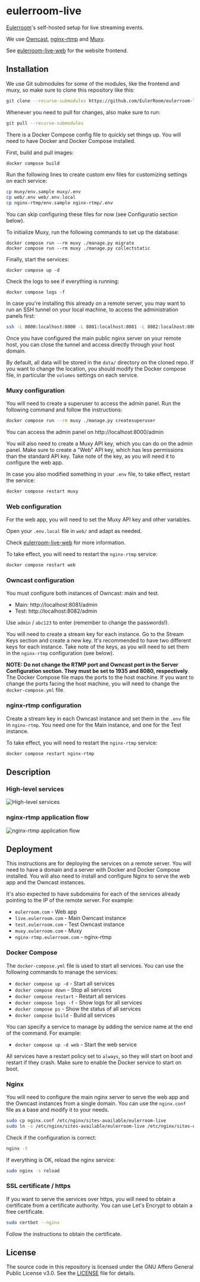 # eulerroom-live

[Eulerroom](https://live.eulerroom.com/)'s self-hosted setup for live streaming
events.

We use [Owncast](https://owncast.online/),
[nginx-rtmp](https://github.com/arut/nginx-rtmp-module) and
[Muxy](https://github.com/munshkr/muxy).

See [eulerroom-live-web](https://github.com/EulerRoom/eulerroom-live-web) for
the website frontend.

## Installation

We use Git submodules for some of the modules, like the frontend and muxy, so
make sure to clone this repository like this:

```bash
git clone --recurse-submodules https://github.com/EulerRoom/eulerroom-live.git
```

Whenever you need to pull for changes, also make sure to run:

```bash
git pull --recurse-submodules
```

There is a Docker Compose config file to quickly set things up. You will need to
have Docker and Docker Compose installed.

First, build and pull images:

```bash
docker compose build
```

Run the following lines to create custom env files for customizing settings on each service:

```bash
cp muxy/env.sample muxy/.env
cp web/.env web/.env.local
cp nginx-rtmp/env.sample nginx-rtmp/.env
```

You can skip configuring these files for now (see Configuratio section below).

To initialize Muxy, run the following commands to set up the database:

```
docker compose run --rm muxy ./manage.py migrate
docker compose run --rm muxy ./manage.py collectstatic
```

Finally, start the services:

```
docker compose up -d
```

Check the logs to see if everything is running:

```
docker compose logs -f
```

In case you're installing this already on a remote server, you may want to
run an SSH tunnel on your local machine, to access the administration panels first:

```bash
ssh -L 8000:localhost:8000 -L 8081:localhost:8081 -L 8082:localhost:8082 eulerroom.com
```

Once you have configured the main public nginx server on your remote host, you can
close the tunnel and access directly through your host domain.

By default, all data will be stored in the `data/` directory on the cloned repo.
If you want to change the location, you should modify the Docker compose file, in 
particular the `volumes` settings on each service.

### Muxy configuration

You will need to create a superuser to access the admin panel. Run the following
command and follow the instructions:

```bash
docker compose run --rm muxy ./manage.py createsuperuser
```

You can access the admin panel on http://localhost:8000/admin

You will also need to create a Muxy API key, which you can do on the admin
panel. Make sure to create a "Web" API key, which has less permissions than the
standard API key.  Take note of the key, as you will need it to configure the
web app.

In case you also modified something in your `.env` file, to take effect, restart the service:

```bash
docker compose restart muxy
```

### Web configuration

For the web app, you will need to set the Muxy API key and other variables.

Open your `.env.local` file in `web/` and adapt as needed.

Check [eulerroom-live-web]([web/README.md](https://github.com/EulerRoom/eulerroom-live-web?tab=readme-ov-file#install))
for more information.

To take effect, you will need to restart the `nginx-rtmp` service:

```bash
docker compose restart web
```

### Owncast configuration

You must configure both instances of Owncast: main and test.

* Main: http://localhost:8081/admin
* Test: http://localhost:8082/admin

Use `admin` / `abc123` to enter (remember to change the passwords!).

You will need to create a stream key for each instance. Go to the Stream Keys
section and create a new key. It's recommended to have two different keys
for each instance.  Take note of the keys, as you will need to set them in the
`nginx-rtmp` configuration (see below).

**NOTE: Do not change the RTMP port and Owncast port in the Server Configuration
section. They must be set to 1935 and 8080, respectively**.  The Docker Compose
file maps the ports to the host machine. If you want to change the ports facing
the host machine, you will need to change the `docker-compose.yml` file.

### nginx-rtmp configuration

Create a stream key in each Owncast instance and set them in the `.env` file in
`nginx-rtmp`.  You need one for the Main instance, and one for the Test instance.

To take effect, you will need to restart the `nginx-rtmp` service:

```bash
docker compose restart nginx-rtmp
```

## Description

### High-level services

![High-level services](services.png)

### nginx-rtmp application flow

![nginx-rtmp application flow](rtmp.png)

## Deployment

This instructions are for deploying the services on a remote server. You will
need to have a domain and a server with Docker and Docker Compose installed. You
will also need to install and configure Nginx to serve the web app and the
Owncast instances.

It's also expected to have subdomains for each of the services already pointing
to the IP of the remote server. For example:

* `eulerroom.com` - Web app
* `live.eulerroom.com` - Main Owncast instance
* `test.eulerroom.com` - Test Owncast instance
* `muxy.eulerroom.com` - Muxy
* `nginx-rtmp.eulerroom.com` - nginx-rtmp

### Docker Compose

The `docker-compose.yml` file is used to start all services. You can use the
following commands to manage the services:

* `docker compose up -d` - Start all services
* `docker compose down` - Stop all services
* `docker compose restart` - Restart all services
* `docker compose logs -f` - Show logs for all services
* `docker compose ps` - Show the status of all services
* `docker compose build` - Build all services

You can specify a service to manage by adding the service name at the end of the
command. For example:

* `docker compose up -d web` - Start the web service

All services have a restart policy set to `always`, so they will start on boot
and restart if they crash.  Make sure to enable the Docker service to start on
boot.

### Nginx

You will need to configure the main nginx server to serve the web app and the
Owncast instances from a single domain. You can use the `nginx.conf` file as a
base and modify it to your needs.

```bash
sudo cp nginx.conf /etc/nginx/sites-available/eulerroom-live
sudo ln -s /etc/nginx/sites-available/eulerroom-live /etc/nginx/sites-enabled/eulerroom-live
```

Check if the configuration is correct:

```bash
nginx -t
```

If everything is OK, reload the nginx service:

```bash
sudo nginx -s reload
```

### SSL certificate / https

If you want to serve the services over https, you will need to obtain a
certificate from a certificate authority. You can use Let's Encrypt to obtain a
free certificate.

```bash
sudo certbot --nginx
```

Follow the instructions to obtain the certificate.

## License

The source code in this repository is licensed under the GNU Affero General
Public License v3.0. See the [LICENSE](LICENSE) file for details.
